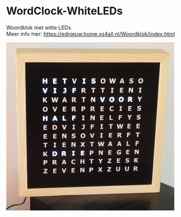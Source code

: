 # WordClock-WhiteLEDs
Woordklok met witte LEDs<br>
Meer info hier: https://ednieuw.home.xs4all.nl/Woordklok/index.html

<img alt="Woordklok" src="woordklokCIMG2963.JPG" width="450" />
